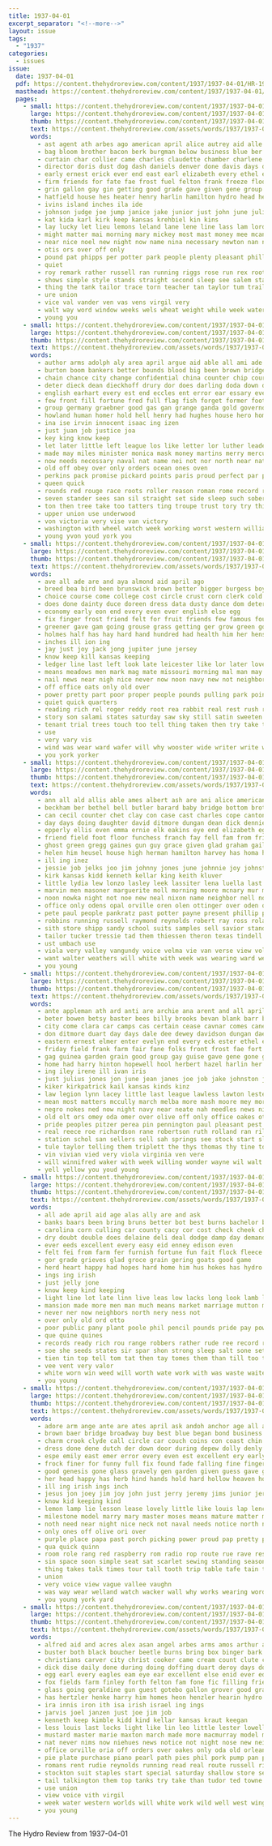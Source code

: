 ```yaml
---
title: 1937-04-01
excerpt_separator: "<!--more-->"
layout: issue
tags:
  - "1937"
categories:
  - issues
issue:
  date: 1937-04-01
  pdf: https://content.thehydroreview.com/content/1937/1937-04-01/HR-1937-04-01.pdf
  masthead: https://content.thehydroreview.com/content/1937/1937-04-01/masthead/HR-1937-04-01.jpg
  pages:
    - small: https://content.thehydroreview.com/content/1937/1937-04-01/small/HR-1937-04-01-01.jpg
      large: https://content.thehydroreview.com/content/1937/1937-04-01/large/HR-1937-04-01-01.jpg
      thumb: https://content.thehydroreview.com/content/1937/1937-04-01/thumbnails/HR-1937-04-01-01.jpg
      text: https://content.thehydroreview.com/assets/words/1937/1937-04-01/HR-1937-04-01-01.txt
      words:
        - ast agent ath arbes ago american april alice autrey aid alle ann and apple arnold age alonzo agnes are art all arenal allen aprill america arts
        - bag bloom brother bacon berk burgman below business blue ber browne bixler bonus bly been born beng berkshire bush bene bennett broad bandy billie baris better brought buris begin ball beasley bill bynum back but bey boy began board best belva boucher blaine barrow bud bobby bank blanche boys barts bowen barber brecht betsy both belle burner bros bee bear bradley brough boots brings
        - curtain char collier came charles claudette chamber charlene china carolyn car caine caddo clase cedar child champi clerk cast class count creek curt clear course county cox cad cia cold colbert coble cole collins credit champion clara colorado cooper can christian cobb come champlin chester church close che clarence comfort cart city coffee carol
        - director doris dust dog dash daniels denver done davis days despain deal dick daughter daniel during dents drift death day door dad doing don down
        - early ernest erick ever end east earl elizabeth every ethel easter emma ear enid
        - firm friends for fate fae frost fuel felton frank freeze floor farms fell fer from full fine first fill fruit ford fail fort front fred fallin fall fallen friday far found few forth forrest fire
        - grin gallon gay gin getting good grade gave given gene group gone gant graff glory george ground green garvey glidewell grand guest grain glass gard
        - hatfield house hes heater henry harlin hamilton hydro head heger hereford has hai him haul hinton heidebrecht hud held heard hearty hogan how heart humes homestead hed had hill hope henke hitchcock harold hearing henkes home hampshire hamp half hopewell handle her homa heads high
        - ivins island inches ila ide
        - johnson judge joe jump janice jake junior just john june julia jerry jimmy
        - kat kida karl kirk keep kansas krehbiel kin kins
        - lay lucky let lieu lemons leland lane lene line lass lam lord leona life lead leader labor late law living little leonard light lorraine list land lights later lapping las low lout lions latter large lett lie lois last less lillian
        - might matter mai morning mary mickey most mast money mee mcanally minister made mens mayor much many mas may mcbride monday method meas more men melvin middle music marvin maes marion miller moore members mine marical march miss mills mut maid marshall miles man macmurray
        - near nice noel new night now name nina necessary newton nan neth nims nas north nation noland northern noon not names neels
        - otis ors over off only
        - pound pat phipps per potter park people plenty pleasant phillips point peach power president place peggy pastor papa poor pan piece proud present pete peabody pen pal pope pounds poland pear part powder piser
        - quiet
        - roy remark rather russell ran running riggs rose run rex root real rus reading reger ross ridenour rock ranger rain roa roads robe ree rata rains race
        - shows simple style stands straight second sleep see salem stay simmons say seats standing smooth shade struck ship sunday station start sad staples sodders short still small shall stange smith sayre smelt south saturday slight store side starring sims sill scott square screen sterling storm said senior size session scrip school stockton share speaker smell snow safe stang seven swinehart sale standard saw sins stock show soon story seen seed supply son special ser she seem state sell schools schoo shown service sermons
        - thing the tank tailor trace torn teacher tan taylor tum trailer thiessen tin than tindell train them thompson then track telling town tures too ten taken treat till tier
        - ure union
        - vice val vander ven vas vens virgil very
        - walt way word window weeks wels wheat weight while week water winning west wilda white wieland was working winner williams well winners wilson weather work went worth ware will weg wayne worker winnings with weatherford won warde wean wood walts
        - young you
    - small: https://content.thehydroreview.com/content/1937/1937-04-01/small/HR-1937-04-01-02.jpg
      large: https://content.thehydroreview.com/content/1937/1937-04-01/large/HR-1937-04-01-02.jpg
      thumb: https://content.thehydroreview.com/content/1937/1937-04-01/thumbnails/HR-1937-04-01-02.jpg
      text: https://content.thehydroreview.com/assets/words/1937/1937-04-01/HR-1937-04-01-02.txt
      words:
        - author arms adolph aly area april argue aid able all ami ade amelia angeles are augustus abraham age american angle ago and ask anta aim
        - burton boom bankers better bounds blood big been brown bridge balance bluff base brought bold both business bureau borrow border brain bag back bans britain breach bers bet bus boast bake bal buy banks buyers but best bring board butter brandeis burst break bulk bruce bruckart below bennett bill bor
        - chain chance city change confidential china counter chip course church colony common can con charles columbia count come courts clerk clark court calm crystal cause cobb close chief caesar car cream civil cross company clear cases cant cost current chrysler class capi came counsel credit crease congress coast constance case confer check
        - deter dieck dean dieckhoff drury dor does darling doda down day daring dino drinkwater dry days duce deal during due dip distin date dollar done
        - english earhart every est end eccles ent error ear essary even edward enter east era ever england eye
        - few front fill fortune fred full flag fish forget former foot french foreman folly filling fire from funny fought fast fer favorite fine foil factor foster frances file friends francis for feld felt fresh flight fairly fierce firm ford fig friend fore first far fink force folks fail france
        - group germany graebner good gas gan grange ganda gold governor gentleman govern game grandi gave goodman general ginsburg grip gain ground going german gen getting goes george grade
        - howland human homer hold hell henry had hughes house hero home height hour him hun head harry heart her held health hes has heard how hoff hie hans heinrich hidden high
        - ina ise irvin innocent isaac ing izen
        - just juan job justice joa
        - key king know keep
        - let later little left league los like letter lor luther leaders leader link lies law level lake line lutheran learned lewis less live landing lower lincoln life likely love large latter lines liv land levels lied louis long london lead lee living labor
        - made may miles minister monica mask money martins merry mercury means murphy might memory mean martin method mass matter men moley many maybe most members market man must mote more madrid manning montana march
        - now needs necessary naval nat name nei not nor north near nations night non new noon never nation noonan news
        - old off obey over only orders ocean ones oven
        - perkins pack promise pickard points paris proud perfect par plain pro plenty price pow people plan post pross part plant patron pen per present poet pet patent power point plaster pie public pleas panish plants pay perlman policy pipe profit plane pean paper president
        - queen quick
        - rounds red rouge race roots roller reason roman rome record rein romance roosevelt rather rich roll rent reasons ralph rae run roper roger reasor real room robert ready roose raymond
        - seven stander sees san sil straight set side sleep such sober soon sary shaw selves see state speech screen shows scales shape struck states situ salem sabath sir sea shall stands springs said single senator salt small sugar still stark shorter seems sport southern stand show school service share silver she stacks sion seek spanish sting send ship strike shine say sole surface six stable sell severance shown spain storm strait sumer story
        - ton then tree take too tatters ting troupe trust tory try thick top train terrible teller threat theodore taken trip taller than texas thi tiny them tal tell tary thousand the tor thing takes test
        - upper union use underwood
        - von victoria very vise van victory
        - washington with wheel watch week working worst western william walter went wheeler wearing wider warns water won was work wing warm why wages wager will want wat wave world wied waiter war wage wise welter ward while well way
        - young yvon youd york you
    - small: https://content.thehydroreview.com/content/1937/1937-04-01/small/HR-1937-04-01-03.jpg
      large: https://content.thehydroreview.com/content/1937/1937-04-01/large/HR-1937-04-01-03.jpg
      thumb: https://content.thehydroreview.com/content/1937/1937-04-01/thumbnails/HR-1937-04-01-03.jpg
      text: https://content.thehydroreview.com/assets/words/1937/1937-04-01/HR-1937-04-01-03.txt
      words:
        - ave all ade are and aya almond aid april ago
        - breed bea bird been brunswick brown better bigger burgess boys banna brought blue bayer boy breeding buy back brings but both bell box buyer bill band brim barley blew
        - choice course come college cost circle crust corn clerk cold crease coats cross chick case child coins cases cinnamon chill cia close cornish certain caan cant con col can change court chan care
        - does done dainty duce doreen dress data dusty dance dom deter danger doll dry dear day douglas defer during down dinner davis days
        - economy early eon end every even ever english else egg
        - fix finger frost friend felt for fruit friends few famous found free france fin far farmer foxe fox field fear fly foot full from fond flock fey forest first fed fore
        - greener gave gam going grouse grass getting ger grow green good gentle given garden
        - holmes half has hay hard hand hundred had health him her hens hie hen held house hands happy how henyard hatch heard home hydro hold hour
        - inches ill ion ing
        - jay just joy jack jong jupiter june jersey
        - know keep kill kansas keeping
        - ledger line last left look late leicester like lor later love leak less let lack lot little lege
        - means meadows men mark mag mate missouri morning mal man may must male method much made miles most mine money more mech music milk mew maid many middle malloch mere males massa meals match
        - nail news near nigh nice never now noon navy new not neighbor need night name
        - off office oats only old over
        - power pretty part poor proper people pounds pulling park points piece pleasant pat plenty public pose plan pleasure pert place pray price pink peter per pillow
        - quiet quick quarters
        - reading rich rel roger reddy root rea rabbit real rest rush ready record running rather ree
        - story son salami states saturday saw sky still satin sweeten send square slow sial such sad sires sugar second self stock set stick stand shows small school sewing sleep see she spring smart shiver strong study snow silk say seem smooth soon stoma street summer space song stairs stamps slight show said sammy suit senator size station storm simple sick service sue
        - tenant trial trees touch too tell thing taken then try take times toms than toon thornton telling ten them the top tree test terrible
        - use
        - very vary vis
        - wind was wear ward wafer will why wooster wide writer write week water watch wearing weeks wait work worst watson west warn well winter with words weather warm weak whitman while way white
        - you york yorker
    - small: https://content.thehydroreview.com/content/1937/1937-04-01/small/HR-1937-04-01-04.jpg
      large: https://content.thehydroreview.com/content/1937/1937-04-01/large/HR-1937-04-01-04.jpg
      thumb: https://content.thehydroreview.com/content/1937/1937-04-01/thumbnails/HR-1937-04-01-04.jpg
      text: https://content.thehydroreview.com/assets/words/1937/1937-04-01/HR-1937-04-01-04.txt
      words:
        - ann all ald allis able ames albert ash are ani alice american allen alexander and april anne arletta austin ane aid
        - beckham ber bethel bell butler barard baby bridge bottom brother but blood betty brand black ben bethany bert bassler born blair bryan bixler book bright burr been betsy buy best bobby better below birth boschert brewer bowie becker billy bible brought ball boys business biller ballow both
        - can cecil counter chet clay con case cast charles cope canton crissman chalmers cases carney claude caddo cleo car cobb cox carl county came crisan city cot come colony clinton cant company cee coy chas cash church call coffey carnegie chi cantrell clarence
        - day days doing daughter david ditmore dungan dean dick dennie davis dooley donald don daughters denni dave during dalke deremer dear duncan dennis dinner dale dan
        - epperly ellis even emma ernie elk eakins eye end elizabeth egg entz edna easter elton enid every ethel earl east enns
        - friend field foot floor funchess franch fay fell fam from friday foor fulton fred ford fort fair frey floyd few for frances folks fellows ferguson frank froese first
        - ghost green gregg gaines gun guy grace given glad graham gail geary gene good grand guest george gas gripe gery glen
        - helen him heusel house high herman hamilton harvey has homa huss handle hammer hood hen hainline howerton heaven heidebrecht hydro harry her heu herndon had held hunt howard home hugh hag henry hand hatfield happy
        - ill ing inez
        - jessie job jelks joo jim johnny jones june johnnie joy johnston jennie jerry jenn joe josephine jake john junior janzen jordan just
        - kirk kansas kidd kenneth kellar king keith kluver
        - little lydia lew lonzo lasley leek lassiter lena luella last lowell loy left lunch lynn leon lawton lorance look learn league louise land let leona larry lot lawn lone lois list lucy
        - marvin men masoner marguerite moll morning moore mcnary mur matter merl mathilda monday mapel manning mande martin mol may many mason mound march marquette mickey meno meg melvin mis miss mckee made murphy mond melva miller mus
        - noon nowka night not noe new neal nixon name neighbor nell november nachtigal nachtigall near nadine news ner neels
        - office only odens opal orville oren olen ottinger over oden otto
        - pete paul people pankratz past potter payne present phillip presley private phy perry paper post prier press piano per price pack points
        - robbins running russell raymond reynolds robert ray ross roland real robbin rally ron register ralph randolph riley roy ruth rolling rose
        - sith store shipp sandy school suits samples sell savior stand sat scott supper sack star smith sunda sun stange see sonday season set schroder sheffer standing susie stiff snyder sickles south safe styles show sylvester sale sunshine stock sparks severe small sister steel scarth sick schmidt stout saturday son sunday sutton second snow sons
        - tailor tucker tressie tad them thiessen theron texas tindell till thi thurs the thomason ton track talkington thelma taff temple terril turer thirsk trimmer tes trip truman thane teacher
        - ust umbach use
        - viola very valley vangundy voice velma vie van verse view vola
        - want walter weathers will white with week was wearing ward wellington ware went well watson wil wildman wilma work winter wilburn wes word way wish wall worley williams weather weatherford
        - you young
    - small: https://content.thehydroreview.com/content/1937/1937-04-01/small/HR-1937-04-01-05.jpg
      large: https://content.thehydroreview.com/content/1937/1937-04-01/large/HR-1937-04-01-05.jpg
      thumb: https://content.thehydroreview.com/content/1937/1937-04-01/thumbnails/HR-1937-04-01-05.jpg
      text: https://content.thehydroreview.com/assets/words/1937/1937-04-01/HR-1937-04-01-05.txt
      words:
        - ante appleman ath ard anti are archie ana arent and all april armstrong aid arch art american ask ann
        - beter bowen betsy baster bees billy brooks bevan blank barr bernice beasley bills ballew barber balance bouche bill bee been bank baby blanks bryan but bone buy buster beans business books bottom boy berle boys bruner butter bread boucher
        - city come clara car camps cas certain cease cavnar comes cane cha charles cecil chappell claude cobb clifton colt carnegie cox can corn change cena chick course christine chief counter colony costes cach cad cold calendar carolyn
        - don ditmore duart day days dale dee dewey davidson dungan dae dallas dessert dress dunnaway daughter
        - eastern ernest elmer enter evelyn end every eck ester ethel east earl english ene easter
        - friday field frank farm fair fane folks front frost fae fort fagen first floyd few from fine fancher foot favor for flock fer foss
        - gag guinea garden grain good group gay guise gave gene gone gregg gar glenna gor george grade guess
        - home had harry hinton hopewell hool herbert hazel harlin her henry henke hoe high howard hine hatfield held has harold hes homa hani hope heard hae hash harris hey homes hydro
        - ing iley irene ill ivan iris
        - just julius jones jon june jean janes joe job jake johnston jolly
        - kiker kirkpatrick kail kansas kinds kinz
        - law legion lynn lacey little last league lawless lawton lester laughter lonesome ley landing leach lorene lucille loser lunch las lorraine lee ling left lavern lodge let
        - mean most matters mccully march melba more mash moore mey morning mol maybe mee miller miles might method miss maize members mary maxton men millet myre mail mines monroe monday maney made minus martha moot magne
        - negro nokes ned now night navy near neate nah needles news nine nady natali not newton nannie north neighbor
        - old olt ors omey oda omer over olive off only office oakes otis
        - pride peoples pitzer perea pin pennington paul pleasant pest point parsonage plate pho poe pentecost price proper past present pauline pastor palm pay
        - real reece roe richardson rane robertson ruth rolland ran rile res reynolds roy reading radio randall read room rey ray ridenour rings
        - station schol san sellers sell sah springs see stock start slice show seed smith safe shawnee sho sharry sir sap scott spain standard she saw sale suite schoolcraft sae selis small sunday snow step stairs sull sone saturday seeds sister story strong six sudan school state star still speech second store seek son
        - tule taylor telling them triplett the thys thomas thy tine ton then thing try tom trom tha ted taal thi town tickel tei too trip tayo tex top taken texas tone
        - vin vivian vied very viola virginia ven vere
        - will winnifred waker with week willing wonder wayne wil walt waiton weeks wine wall went wade wang while watson wilcox williams west why way walter winners weiner waller weatherford want was wat williamson wait wich
        - yell yellow you youd young
    - small: https://content.thehydroreview.com/content/1937/1937-04-01/small/HR-1937-04-01-06.jpg
      large: https://content.thehydroreview.com/content/1937/1937-04-01/large/HR-1937-04-01-06.jpg
      thumb: https://content.thehydroreview.com/content/1937/1937-04-01/thumbnails/HR-1937-04-01-06.jpg
      text: https://content.thehydroreview.com/assets/words/1937/1937-04-01/HR-1937-04-01-06.txt
      words:
        - all ade april aid age alas ally are and ask
        - banks baars been bring bruns better bot best burns bachelor books but burden both bank book breeding body boy bet
        - carolina corn culling car county cacy cor cost check cheek chance can
        - dry doubt double does delaine deli deal dodge damp day demand during
        - ever eeds excellent every easy eid enney edison even
        - felt fei from farm fer furnish fortune fun fait flock fleece force for finney fine fed free flesh friend farmer
        - gor grade grieves glad groce grain gering goats good game
        - herd heart happy had hopes hard home him hus hokes has hydro her how husband henry hut hea
        - ings ing irish
        - just jelly jone
        - know keep kind keeping
        - light line lot late linn live leas low lacks long look lamb life longest
        - mansion made more men man much means market marriage mutton magazine moren milk mean many must most might maid may
        - never ner now neighbors north nery ness not
        - over only old ord otto
        - poor public pany plant poole phil pencil pounds pride pay power post payne push part pla per pas plants path pound pop pro plan
        - que quine quines
        - records ready rich rou range robbers rather rude ree record rec read
        - soe she seeds states sir spar shon strong sleep salt sone set still shear summer solid simple shy save shearing sor sunny slaughter supply sane station seed side start souri south say space strike small special sees sale sad
        - tien tin top tell tom tat then tay tomes them than till too thie takes take turns teater the teller
        - vee vent very valor
        - white worn win weed will worth wate work with was waste waiters well wisdom while works wools weather wee wit winner won writer wool weeks
        - you young
    - small: https://content.thehydroreview.com/content/1937/1937-04-01/small/HR-1937-04-01-07.jpg
      large: https://content.thehydroreview.com/content/1937/1937-04-01/large/HR-1937-04-01-07.jpg
      thumb: https://content.thehydroreview.com/content/1937/1937-04-01/thumbnails/HR-1937-04-01-07.jpg
      text: https://content.thehydroreview.com/assets/words/1937/1937-04-01/HR-1937-04-01-07.txt
      words:
        - adore arm ange ante are ates april ask andoh anchor age all and ang arent autumn
        - brown baer bridge broadway buy best blue began bond business bright bel break but beans brothers barbara brilliant bound blank bang begin boy bible bell bibles back book border bonds bist brought breath button bent better been bigger
        - charm crook clyde call circle car couch coins con coast chin clear certain curtain cecily caress cute center cherry chic canal coleman close came chang cant company clock clash can change clever course crea come
        - dress done dene dutch der down door during depew dolly denly drumming desire dain does darling deep dark date deed doing dance dressing downey director day dearing dear
        - espe emily east emer error every even est excellent ery early easy end
        - frock finer for funny full fix found fade falling fine fingers face front felt fly fair farewell fountain first frame fond fram floor few faint fussy fall filling from free flattery fun fancy forest far
        - good genesis gone glass gravely gen garden given guess gave getting group gong grace glance going gin golden gay
        - her head happy has herb hind hands hold hard hollow heaven holy half hens hand held heart hair him house handsome hammock herbert had hydro hope hes hell home heavens hurt human how
        - ill ing irish ings inch
        - jesus jon joey jim joy john just jerry jeremy jims junior jere
        - know kid keeping kind
        - lemon lamp lie lesson lease lovely little like louis lap lence lite long level line low law love let lanny lit living longer lights life look lot light lady last later lines left loyal
        - milestone model marry mary master moses means mature matter match mild mans mail many mak mlady much moral merchant men made members mis mean maker money maybe miss most might mission may man moment morton more
        - noth need near night nice neck not naval needs notice north name never nag neath non note nolan now ness ning new nails noble
        - only ones off olive ori over
        - purple place papa past porch picking power proud pap pretty pax price poor promise petty proper phe people peace pos present perfect person pro part patience papas pain
        - qua quick quinn
        - room role rang red raspberry rom radio rop route rue rave rest run reading row real record rough road rudy reason rea rings rainy royal rasa ross risen reece
        - sin space soon simple seat sat scarlet sewing standing season sit silence say scarf sus saw square sion silk salad seven stare see stall special shook scale sing smiling still son stage swing send said surprise summer sud scranton samples states signs steady service singer scripture september southern surface state seen seek senior side sine summers sunken spring sun sandy set shad sorrow she seats silver sur sible study springs speak ster size swell seem smart sigh small smile sue sweet sink smaller
        - thing takes talk times tour tall tooth trip table tafe tain topic turn tell town tee taken tat them too trinity take tines then trick tam tune title try the treat than telling toward ten
        - union
        - very voice view vague vallee vaughn
        - was way wear welland watch wacker wall why works wearing word warble waste western wesley work win world will waiter wit wiser well went weary wire working war with words want
        - you young york yard
    - small: https://content.thehydroreview.com/content/1937/1937-04-01/small/HR-1937-04-01-08.jpg
      large: https://content.thehydroreview.com/content/1937/1937-04-01/large/HR-1937-04-01-08.jpg
      thumb: https://content.thehydroreview.com/content/1937/1937-04-01/thumbnails/HR-1937-04-01-08.jpg
      text: https://content.thehydroreview.com/assets/words/1937/1937-04-01/HR-1937-04-01-08.txt
      words:
        - alfred aid and acres alex asan angel arbes arms amos arthur ask ann ally april alois army ash adkins ates ary america all are
        - buster both black boucher beetle burns bring box binger bark better buck bal bald brother but block bottom back bobby blackwell baldwin bonte bible business beans been best book bill burnette brown bare butter bear bud bride baptist bradly
        - christians carver city christ cooker came cream count clute cecil college cart can corn cha cole chai cheap cale come candies coupe claudette care county champlin cake cosner crail caddo cook cap cal church coble cote charlene cant car cody clifford cash colbert clara close case cost con cop company coffee clinton
        - dick dise daily done during doing doffing duart deroy days don dinner does duncan dear davis depot day daughter
        - egg earl every eagles eam eye ear excellent else enid ever edu edward easter elmer entz end
        - fox fields farm finley forth felton fam fone fic filling friends fever fuel finney ford fred frank favorite first fost for french far forrest from foot force freeman frances friday found frisco frost
        - glass going geraldine gun guest gotebo gallon grover good gray grand george glidewell grace
        - has hertzler henke harry him homes heon henzler hearin hydro heger heineman hafer had half harp her holi hundred hasher homa herbert how hubert harold howard home hunt hinton henry hamilton heres high hatfield
        - ira innis iron ith isa irish israel ing ings
        - jarvis joel janzen just joe jim job
        - kenneth keep kimble kidd kind kellar kansas kraut keegan
        - less louis last locks light like lin leo little lester lowell lee loughlin life league lock lawn let lesson lois lui lemon live long lion lawerence
        - mustard master marie maxton march made more macmurray model many merry mcpherson most masoner medes morning miss mis members mountain man mclain mccullock monday meal mcguire mary mix men miller maid money mention marion must may matt
        - nat never nims now niehues news notice not night nose new neil need
        - office orville oria off orders over oakes only oda old orleans
        - pie plate purchase piano pearl path pies phil pork pump pan plan private people polar paul place pennington purcell pay phillips penny pleasant pound price peaches points poe powder parke pickard prophet pastor pete pounds pride pat peggy pry part persons pope per
        - romans rent rudie reynolds running read real route russell richard room rogers rea roy rawleigh red rowan
        - stockton suit staples start special saturday shallow store server salem stock show stand sermons sell said student sermon sane sister staple short shock speak starts sheriff shearing sugar station sunday sunray see stiff spies small senator sid safe simon spor son smiley shape stores she school saving smith street sale sand subject state schmidt sutton stover sons study service strong
        - tail talkington them top tanks try take than tudor ted towne texas thiessen tenn tennessee temple too tures taylor the thing thomas taken town ton tag tone tickell then thie tell
        - use union
        - view voice vith virgil
        - week water western worlds will white work wild well west wing wil willie williams wellborn waller was write with whip while wilma
        - you young
---
```


The Hydro Review from 1937-04-01

<!--more-->

